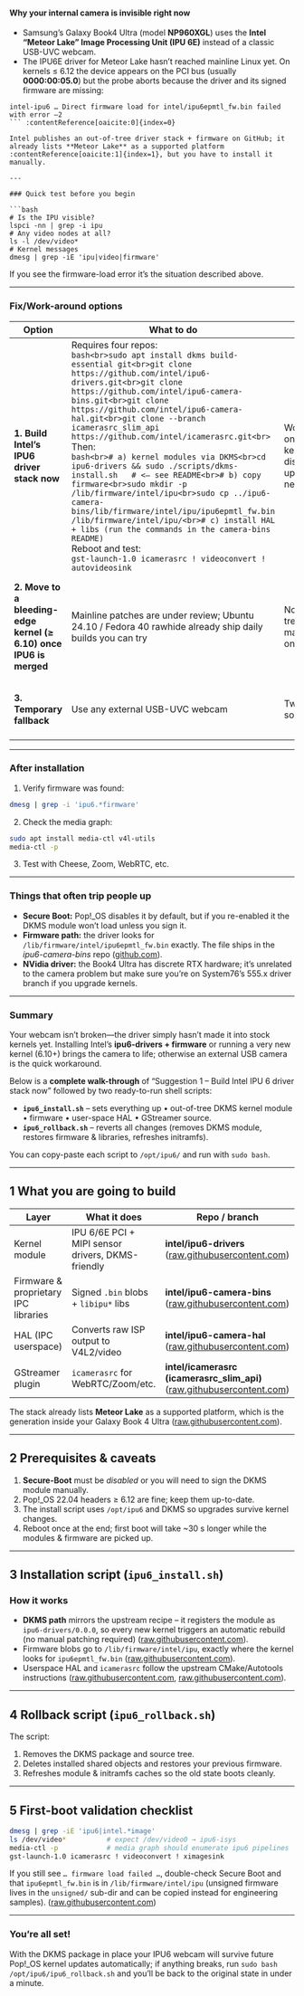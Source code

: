 #### Why your internal camera is invisible right now

* Samsung’s Galaxy Book4 Ultra (model **NP960XGL**) uses the **Intel “Meteor Lake” Image Processing Unit (IPU 6E)** instead of a classic USB-UVC webcam.
* The IPU6E driver for Meteor Lake hasn’t reached mainline Linux yet. On kernels ≤ 6.12 the device appears on the PCI bus (usually **0000:00:05.0**) but the probe aborts because the driver and its signed firmware are missing:

````
intel-ipu6 … Direct firmware load for intel/ipu6epmtl_fw.bin failed with error –2
``` :contentReference[oaicite:0]{index=0}  

Intel publishes an out-of-tree driver stack + firmware on GitHub; it already lists **Meteor Lake** as a supported platform :contentReference[oaicite:1]{index=1}, but you have to install it manually.

---

### Quick test before you begin

```bash
# Is the IPU visible?
lspci -nn | grep -i ipu
# Any video nodes at all?
ls -l /dev/video*
# Kernel messages
dmesg | grep -iE 'ipu|video|firmware'
````

If you see the firmware-load error it’s the situation described above.

---

### Fix/Work-around options

| Option                                                             | What to do                                                                                                                                                                                                                                                                                                                                                                                                                                                                                                                                                                                                                                                                                                                                                                                       | Pros                                                      | Cons                                                                                                                                                    |
| ------------------------------------------------------------------ | ------------------------------------------------------------------------------------------------------------------------------------------------------------------------------------------------------------------------------------------------------------------------------------------------------------------------------------------------------------------------------------------------------------------------------------------------------------------------------------------------------------------------------------------------------------------------------------------------------------------------------------------------------------------------------------------------------------------------------------------------------------------------------------------------ | --------------------------------------------------------- | ------------------------------------------------------------------------------------------------------------------------------------------------------- |
| **1. Build Intel’s IPU6 driver stack now**                         | Requires four repos:<br>`bash<br>sudo apt install dkms build-essential git<br>git clone https://github.com/intel/ipu6-drivers.git<br>git clone https://github.com/intel/ipu6-camera-bins.git<br>git clone https://github.com/intel/ipu6-camera-hal.git<br>git clone --branch icamerasrc_slim_api https://github.com/intel/icamerasrc.git<br>`<br>Then:<br>`bash<br># a) kernel modules via DKMS<br>cd ipu6-drivers && sudo ./scripts/dkms-install.sh   # <– see README<br># b) copy firmware<br>sudo mkdir -p /lib/firmware/intel/ipu<br>sudo cp ../ipu6-camera-bins/lib/firmware/intel/ipu/ipu6epmtl_fw.bin /lib/firmware/intel/ipu/<br># c) install HAL + libs (run the commands in the camera-bins README)`<br>Reboot and test:<br>`gst-launch-1.0 icamerasrc ! videoconvert ! autovideosink` | Works today on 6.8-6.12 kernels; no distro upgrade needed | Needs compiler tool-chain; Secure-Boot must be off (or you must sign the DKMS module); stack can break when the kernel updates – repeat the DKMS build. |
| **2. Move to a bleeding-edge kernel (≥ 6.10) once IPU6 is merged** | Mainline patches are under review; Ubuntu 24.10 / Fedora 40 rawhide already ship daily builds you can try                                                                                                                                                                                                                                                                                                                                                                                                                                                                                                                                                                                                                                                                                        | No out-of-tree maintenance once it lands                  | You have to run a pre-release kernel now, or wait a few months.                                                                                         |
| **3. Temporary fallback**                                          | Use any external USB-UVC webcam                                                                                                                                                                                                                                                                                                                                                                                                                                                                                                                                                                                                                                                                                                                                                                  | Two-minute solution                                       | Extra hardware, no face-unlock, etc.                                                                                                                    |

---

### After installation

1. Verify firmware was found:

```bash
dmesg | grep -i 'ipu6.*firmware'
```

2. Check the media graph:

```bash
sudo apt install media-ctl v4l-utils
media-ctl -p
```

3. Test with Cheese, Zoom, WebRTC, etc.

---

### Things that often trip people up

* **Secure Boot:** Pop!\_OS disables it by default, but if you re-enabled it the DKMS module won’t load unless you sign it.
* **Firmware path:** the driver looks for `/lib/firmware/intel/ipu6epmtl_fw.bin` exactly. The file ships in the *ipu6-camera-bins* repo ([github.com][1]).
* **NVidia driver:** the Book4 Ultra has discrete RTX hardware; it’s unrelated to the camera problem but make sure you’re on System76’s 555.x driver branch if you upgrade kernels.

---

### Summary

Your webcam isn’t broken—the driver simply hasn’t made it into stock kernels yet. Installing Intel’s **ipu6-drivers + firmware** or running a very new kernel (6.10+) brings the camera to life; otherwise an external USB camera is the quick workaround.

[1]: https://github.com/intel/ipu6-camera-bins "GitHub - intel/ipu6-camera-bins"

Below is a **complete walk-through** of “Suggestion 1 – Build Intel IPU 6 driver stack now” followed by two ready-to-run shell scripts:

* **`ipu6_install.sh`** – sets everything up • out-of-tree DKMS kernel module • firmware • user-space HAL • GStreamer source.
* **`ipu6_rollback.sh`** – reverts all changes (removes DKMS module, restores firmware & libraries, refreshes initramfs).

You can copy-paste each script to `/opt/ipu6/` and run with `sudo bash`.

---

## 1  What you are going to build

| Layer                                | What it does                                      | Repo / branch                                                                 |
| ------------------------------------ | ------------------------------------------------- | ----------------------------------------------------------------------------- |
| Kernel module                        | IPU 6/6E PCI + MIPI sensor drivers, DKMS-friendly | **intel/ipu6-drivers** ([raw.githubusercontent.com][1])                       |
| Firmware & proprietary IPC libraries | Signed `.bin` blobs + `libipu*` libs              | **intel/ipu6-camera-bins** ([raw.githubusercontent.com][2])                   |
| HAL (IPC userspace)                  | Converts raw ISP output to V4L2/video             | **intel/ipu6-camera-hal** ([raw.githubusercontent.com][3])                    |
| GStreamer plugin                     | `icamerasrc` for WebRTC/Zoom/etc.                 | **intel/icamerasrc (icamerasrc\_slim\_api)** ([raw.githubusercontent.com][4]) |

The stack already lists **Meteor Lake** as a supported platform, which is the generation inside your Galaxy Book 4 Ultra ([raw.githubusercontent.com][1]).

---

## 2  Prerequisites & caveats

1. **Secure-Boot** must be *disabled* or you will need to sign the DKMS module manually.
2. Pop!\_OS 22.04 headers ≥ 6.12 are fine; keep them up-to-date.
3. The install script uses `/opt/ipu6` and DKMS so upgrades survive kernel changes.
4. Reboot once at the end; first boot will take \~30 s longer while the modules & firmware are picked up.

---

## 3  Installation script (`ipu6_install.sh`)

### How it works

* **DKMS path** mirrors the upstream recipe – it registers the module as
  `ipu6-drivers/0.0.0`, so every new kernel triggers an automatic rebuild
  (no manual patching required) ([raw.githubusercontent.com][1]).
* Firmware blobs go to `/lib/firmware/intel/ipu`, exactly where the kernel
  looks for `ipu6epmtl_fw.bin` ([raw.githubusercontent.com][2]).
* Userspace HAL and `icamerasrc` follow the upstream CMake/Autotools
  instructions ([raw.githubusercontent.com][3], [raw.githubusercontent.com][4]).

---

## 4  Rollback script (`ipu6_rollback.sh`)

The script:

1. Removes the DKMS package and source tree.
2. Deletes installed shared objects and restores your previous firmware.
3. Refreshes module & initramfs caches so the old state boots cleanly.

---

## 5  First-boot validation checklist

```bash
dmesg | grep -iE 'ipu6|intel.*image'
ls /dev/video*          # expect /dev/video0 → ipu6-isys
media-ctl -p            # media graph should enumerate ipu6 pipelines
gst-launch-1.0 icamerasrc ! videoconvert ! ximagesink
```

If you still see `… firmware load failed …`, double-check Secure Boot and that
`ipu6epmtl_fw.bin` is in `/lib/firmware/intel/ipu` (unsigned firmware lives in
the `unsigned/` sub-dir and can be copied instead for engineering samples). ([raw.githubusercontent.com][2])

---

### You’re all set!

With the DKMS package in place your IPU6 webcam will survive future Pop!\_OS
kernel updates automatically; if anything breaks, run
`sudo bash /opt/ipu6/ipu6_rollback.sh` and you’ll be back to the original state
in under a minute.

[1]: https://raw.githubusercontent.com/intel/ipu6-drivers/master/README.md "raw.githubusercontent.com"
[2]: https://raw.githubusercontent.com/intel/ipu6-camera-bins/main/README.md "raw.githubusercontent.com"
[3]: https://raw.githubusercontent.com/intel/ipu6-camera-hal/main/README.md "raw.githubusercontent.com"
[4]: https://raw.githubusercontent.com/intel/icamerasrc/icamerasrc_slim_api/README.md "raw.githubusercontent.com"
